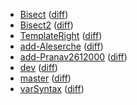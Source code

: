   * [Bisect](https://fennecdjay.github.io/gwion-coverage-report/Bisect) ([diff](https://fennecdjay.github.io/gwion-coverage-report/Bisect/diff.html))
  * [Bisect2](https://fennecdjay.github.io/gwion-coverage-report/Bisect2) ([diff](https://fennecdjay.github.io/gwion-coverage-report/Bisect2/diff.html))
  * [TemplateRight](https://fennecdjay.github.io/gwion-coverage-report/TemplateRight) ([diff](https://fennecdjay.github.io/gwion-coverage-report/TemplateRight/diff.html))
  * [add-Aleserche](https://fennecdjay.github.io/gwion-coverage-report/add-Aleserche) ([diff](https://fennecdjay.github.io/gwion-coverage-report/add-Aleserche/diff.html))
  * [add-Pranav2612000](https://fennecdjay.github.io/gwion-coverage-report/add-Pranav2612000) ([diff](https://fennecdjay.github.io/gwion-coverage-report/add-Pranav2612000/diff.html))
  * [dev](https://fennecdjay.github.io/gwion-coverage-report/dev) ([diff](https://fennecdjay.github.io/gwion-coverage-report/dev/diff.html))
  * [master](https://fennecdjay.github.io/gwion-coverage-report/master) ([diff](https://fennecdjay.github.io/gwion-coverage-report/master/diff.html))
  * [varSyntax](https://fennecdjay.github.io/gwion-coverage-report/varSyntax) ([diff](https://fennecdjay.github.io/gwion-coverage-report/varSyntax/diff.html))

